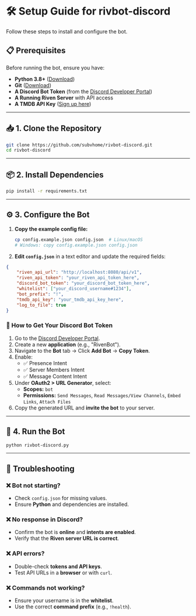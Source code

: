 # 🛠 Setup Guide for rivbot-discord  

Follow these steps to install and configure the bot.  

## 📋 Prerequisites  

Before running the bot, ensure you have:  

- **Python 3.8+** ([Download](https://www.python.org/downloads/))  
- **Git** ([Download](https://git-scm.com/downloads))  
- **A Discord Bot Token** (from the [Discord Developer Portal](https://discord.com/developers/applications))  
- **A Running Riven Server** with API access  
- **A TMDB API Key** ([Sign up here](https://www.themoviedb.org/signup))  

---

## 📥 1. Clone the Repository  

```sh
git clone https://github.com/subvhome/rivbot-discord.git
cd rivbot-discord
```

---

## 📦 2. Install Dependencies  

```sh
pip install -r requirements.txt
```

---

## ⚙️ 3. Configure the Bot  

1. **Copy the example config file:**  
   ```sh
   cp config.example.json config.json  # Linux/macOS
   # Windows: copy config.example.json config.json
   ```
2. **Edit `config.json`** in a text editor and update the required fields:  

```json
{
    "riven_api_url": "http://localhost:8080/api/v1",
    "riven_api_token": "your_riven_api_token_here",
    "discord_bot_token": "your_discord_bot_token_here",
    "whitelist": ["your_discord_username#1234"],
    "bot_prefix": "!",
    "tmdb_api_key": "your_tmdb_api_key_here",
    "log_to_file": true
}
```

### 🔹 How to Get Your Discord Bot Token  
1. Go to the [Discord Developer Portal](https://discord.com/developers/applications).  
2. Create a new **application** (e.g., "RivenBot").  
3. Navigate to the **Bot** tab → Click **Add Bot** → **Copy Token**.  
4. Enable:  
   - ✅ Presence Intent  
   - ✅ Server Members Intent  
   - ✅ Message Content Intent  
5. Under **OAuth2 > URL Generator**, select:  
   - **Scopes:** `bot`  
   - **Permissions:** `Send Messages`, `Read Messages/View Channels`, `Embed Links`, `Attach Files`  
6. Copy the generated URL and **invite the bot** to your server.  

---

## 🚀 4. Run the Bot  

```sh
python rivbot-discord.py
```

---

## 🔧 Troubleshooting  

### ❌ Bot not starting?  
- Check `config.json` for missing values.  
- Ensure **Python** and dependencies are installed.  

### ❌ No response in Discord?  
- Confirm the bot is **online** and **intents are enabled**.  
- Verify that the **Riven server URL is correct**.  

### ❌ API errors?  
- Double-check **tokens and API keys**.  
- Test API URLs in a **browser** or with `curl`.  

### ❌ Commands not working?  
- Ensure your username is in the **whitelist**.  
- Use the correct **command prefix** (e.g., `!health`).  
